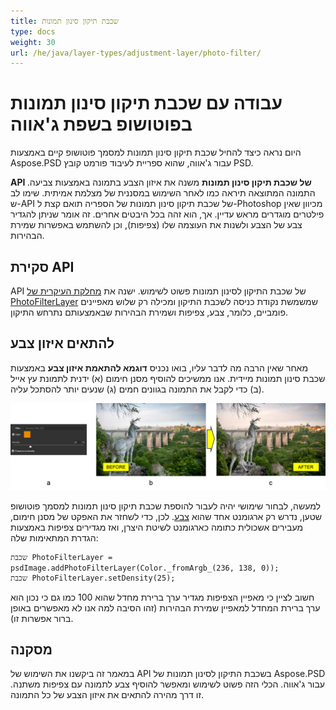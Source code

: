 ```yaml
---
title: שכבת תיקון סינון תמונות
type: docs
weight: 30
url: /he/java/layer-types/adjustment-layer/photo-filter/
---
```


# עבודה עם שכבת תיקון סינון תמונות בפוטושופ בשפת ג'אווה

היום נראה כיצד להחיל שכבת תיקון סינון תמונות למסמך פוטושופ קיים באמצעות Aspose.PSD עבור ג'אווה, שהוא ספריית לעיבוד פורמט קובץ PSD.

**API של שכבת תיקון סינון תמונות** משנה את איזון הצבע בתמונה באמצעות צביעה. התמונה המתוצאה תיראה כמו לאחר השימוש במסננית של מצלמת אמיתית. שימו לב ש-API של שכבת תיקון סינון תמונות של הספריה תואם קצת ל-Photoshop מכיוון שאין פילטרים מוגדרים מראש עדיין. אך, הוא זהה בכל היבטים אחרים. זה אומר שניתן להגדיר צבע של הצבע ולשנות את העוצמה שלו (צפיפות), וכן להשתמש באפשרות שמירת הבהירות.

## סקירת API

API של שכבת התיקון לסינון תמונות פשוט לשימוש. ישנה את [מחלקת העיקרית של PhotoFilterLayer](https://reference.aspose.com/psd/java/com.aspose.psd.fileformats.psd.layers.adjustmentlayers/photofilterlayer) שמשמשת נקודת כניסה לשכבת התיקון ומכילה רק שלוש מאפיינים פומביים, כלומר, צבע, צפיפות ושמירת הבהירות שבאמצעותם נתרחש התיקון.

## להתאים איזון צבע

מאחר שאין הרבה מה לדבר עליו, בואו נכניס **דוגמא להתאמת איזון צבע** באמצעות שכבת סינון תמונות מיידית. אנו ממשיכים להוסיף מסנן חימום (א) ידנית לתמונת עץ אייל (ב) כדי לקבל את התמונה בגוונים חמים (ג) שנעים יותר להסתכל עליה.

![דוגמא לשכבת תיקון סינון תמונות](photo-filter-adjustment-layer-figure-1.png)

למעשה, לבחור שימושי יהיה לעבור להוספת שכבת תיקון סינון תמונות למסמך פוטושופ שטען, נדרש רק ארגומנט אחד שהוא [צבע](https://reference.aspose.com/psd/java/com.aspose.psd/Color). לכן, כדי לשחזר את האפקט של מסנן חימום, מעבירים אשכולית כתומה כארגומנט לשיטת היצרן, ואז מגדירים צפיפות באמצעות הגדרת המתאימות שלה:

    שכבת PhotoFilterLayer = psdImage.addPhotoFilterLayer(Color._fromArgb_(236, 138, 0));
    שכבת PhotoFilterLayer.setDensity(25);

חשוב לציין כי מאפיין הצפיפות מגדיר ערך ברירת מחדל שהוא 100 כמו גם כי נכון הוא ערך ברירת המחדל למאפיין שמירת הבהירות (זהו הסיבה למה אנו לא מאפשרים באופן ברור אפשרות זו).

## מסקנה

במאמר זה ביקשנו את השימוש של API בשכבת התיקון לסינון תמונות של Aspose.PSD עבור ג'אווה. הכלי הזה פשוט לשימוש ומאפשר להוסיף צבע לתמונה עם צפיפות משתנה. זו דרך מהירה להתאים את איזון הצבע של כל התמונה.
